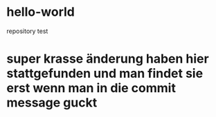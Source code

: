 # hello-world
repository test
# super krasse änderung haben hier stattgefunden und man findet sie erst wenn man in die commit message guckt
